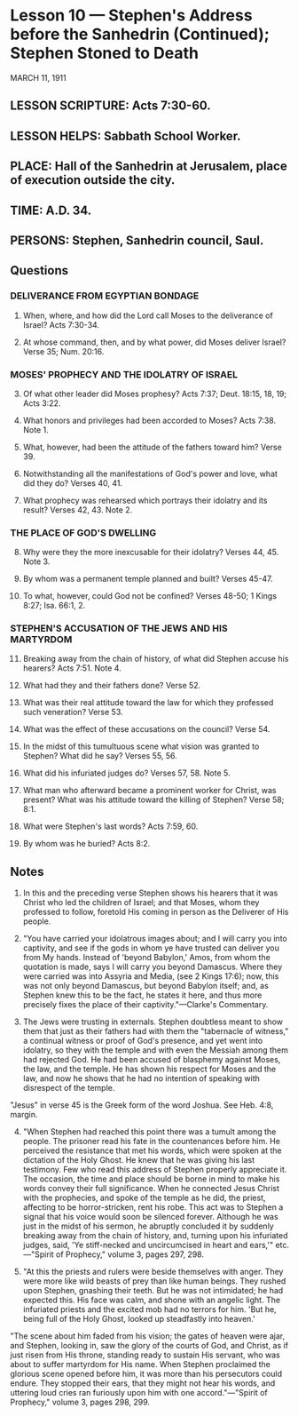 # Lesson 10 — Stephen's Address before the Sanhedrin (Continued); Stephen Stoned to Death

MARCH 11, 1911

## LESSON SCRIPTURE: Acts 7:30-60.

## LESSON HELPS: Sabbath School Worker.

## PLACE: Hall of the Sanhedrin at Jerusalem, place of execution outside the city.

## TIME: A.D. 34.

## PERSONS: Stephen, Sanhedrin council, Saul.

## Questions

### DELIVERANCE FROM EGYPTIAN BONDAGE

1. When, where, and how did the Lord call Moses to the deliverance of Israel? Acts 7:30-34.

2. At whose command, then, and by what power, did Moses deliver Israel? Verse 35; Num. 20:16.

### MOSES' PROPHECY AND THE IDOLATRY OF ISRAEL

3. Of what other leader did Moses prophesy? Acts 7:37; Deut. 18:15, 18, 19; Acts 3:22.

4. What honors and privileges had been accorded to Moses? Acts 7:38. Note 1.

5. What, however, had been the attitude of the fathers toward him? Verse 39.

6. Notwithstanding all the manifestations of God's power and love, what did they do? Verses 40, 41.

7. What prophecy was rehearsed which portrays their idolatry and its result? Verses 42, 43. Note 2.

### THE PLACE OF GOD'S DWELLING

8. Why were they the more inexcusable for their idolatry? Verses 44, 45. Note 3.

9. By whom was a permanent temple planned and built? Verses 45-47.

10. To what, however, could God not be confined? Verses 48-50; 1 Kings 8:27; Isa. 66:1, 2.

### STEPHEN'S ACCUSATION OF THE JEWS AND HIS MARTYRDOM

11. Breaking away from the chain of history, of what did Stephen accuse his hearers? Acts 7:51. Note 4.

12. What had they and their fathers done? Verse 52.

13. What was their real attitude toward the law for which they professed such veneration? Verse 53.

14. What was the effect of these accusations on the council? Verse 54.

15. In the midst of this tumultuous scene what vision was granted to Stephen? What did he say? Verses 55, 56.

16. What did his infuriated judges do? Verses 57, 58. Note 5.

17. What man who afterward became a prominent worker for Christ, was present? What was his attitude toward the killing of Stephen? Verse 58; 8:1.

18. What were Stephen's last words? Acts 7:59, 60.

19. By whom was he buried? Acts 8:2.

## Notes

1. In this and the preceding verse Stephen shows his hearers that it was Christ who led the children of Israel; and that Moses, whom they professed to follow, foretold His coming in person as the Deliverer of His people.

2. "You have carried your idolatrous images about; and I will carry you into captivity, and see if the gods in whom ye have trusted can deliver you from My hands. Instead of 'beyond Babylon,' Amos, from whom the quotation is made, says I will carry you beyond Damascus. Where they were carried was into Assyria and Media, (see 2 Kings 17:6); now, this was not only beyond Damascus, but beyond Babylon itself; and, as Stephen knew this to be the fact, he states it here, and thus more precisely fixes the place of their captivity."—Clarke's Commentary.

3. The Jews were trusting in externals. Stephen doubtless meant to show them that just as their fathers had with them the "tabernacle of witness," a continual witness or proof of God's presence, and yet went into idolatry, so they with the temple and with even the Messiah among them had rejected God. He had been accused of blasphemy against Moses, the law, and the temple. He has shown his respect for Moses and the law, and now he shows that he had no intention of speaking with disrespect of the temple.

"Jesus" in verse 45 is the Greek form of the word Joshua. See Heb. 4:8, margin.

4. "When Stephen had reached this point there was a tumult among the people. The prisoner read his fate in the countenances before him. He perceived the resistance that met his words, which were spoken at the dictation of the Holy Ghost. He knew that he was giving his last testimony. Few who read this address of Stephen properly appreciate it. The occasion, the time and place should be borne in mind to make his words convey their full significance. When he connected Jesus Christ with the prophecies, and spoke of the temple as he did, the priest, affecting to be horror-stricken, rent his robe. This act was to Stephen a signal that his voice would soon be silenced forever. Although he was just in the midst of his sermon, he abruptly concluded it by suddenly breaking away from the chain of history, and, turning upon his infuriated judges, said, 'Ye stiff-necked and uncircumcised in heart and ears,'" etc.—"Spirit of Prophecy," volume 3, pages 297, 298.

5. "At this the priests and rulers were beside themselves with anger. They were more like wild beasts of prey than like human beings. They rushed upon Stephen, gnashing their teeth. But he was not intimidated; he had expected this. His face was calm, and shone with an angelic light. The infuriated priests and the excited mob had no terrors for him. 'But he, being full of the Holy Ghost, looked up steadfastly into heaven.'

"The scene about him faded from his vision; the gates of heaven were ajar, and Stephen, looking in, saw the glory of the courts of God, and Christ, as if just risen from His throne, standing ready to sustain His servant, who was about to suffer martyrdom for His name. When Stephen proclaimed the glorious scene opened before him, it was more than his persecutors could endure. They stopped their ears, that they might not hear his words, and uttering loud cries ran furiously upon him with one accord."—"Spirit of Prophecy," volume 3, pages 298, 299.